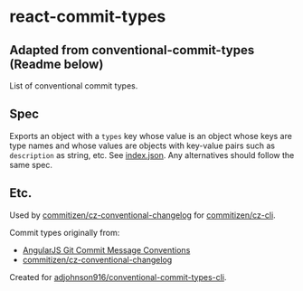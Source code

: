
# react-commit-types

## Adapted from conventional-commit-types (Readme below)

List of conventional commit types.

## Spec

Exports an object with a `types` key whose value is an object whose keys are type names and whose values are objects with key-value pairs such as `description` as string, etc. See [index.json](index.json). Any alternatives should follow the same spec.

## Etc.

Used by [commitizen/cz-conventional-changelog](https://github.com/commitizen/cz-conventional-changelog) for [commitizen/cz-cli](https://github.com/commitizen/cz-cli).

Commit types originally from:
* [AngularJS Git Commit Message Conventions](https://docs.google.com/document/d/1QrDFcIiPjSLDn3EL15IJygNPiHORgU1_OOAqWjiDU5Y/edit#heading=h.8gbcep5xnw19)
* [commitizen/cz-conventional-changelog](https://github.com/commitizen/cz-conventional-changelog)

Created for [adjohnson916/conventional-commit-types-cli](https://github.com/adjohnson916/conventional-commit-types-cli).
